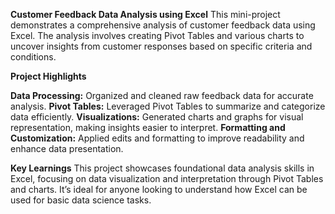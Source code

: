**Customer Feedback Data Analysis using Excel**
This mini-project demonstrates a comprehensive analysis of customer feedback data using Excel. The analysis involves creating Pivot Tables and various charts to uncover insights from customer responses based on specific criteria and conditions.

**Project Highlights**

**Data Processing:** Organized and cleaned raw feedback data for accurate analysis.
**Pivot Tables:** Leveraged Pivot Tables to summarize and categorize data efficiently.
**Visualizations:** Generated charts and graphs for visual representation, making insights easier to interpret.
**Formatting and Customization:** Applied edits and formatting to improve readability and enhance data presentation.

**Key Learnings**
This project showcases foundational data analysis skills in Excel, focusing on data visualization and interpretation through Pivot Tables and charts. It’s ideal for anyone looking to understand how Excel can be used for basic data science tasks.

